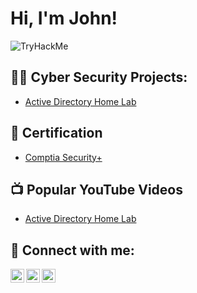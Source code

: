 <h1>Hi, I'm John! </h1>

<img src="https://tryhackme-badges.s3.amazonaws.com/Mercs.png" alt="TryHackMe">

<h2>👨‍💻 Cyber Security Projects:</h2>

- [Active Directory Home Lab](https://github.com/johnZhinin/LabURL)

<h2>📃 Certification </h2>

- [Comptia Security+](https://www.youtube.com/)

<h2>📺 Popular YouTube Videos</h2>

- [Active Directory Home Lab](https://www.youtube.com/)

<h2> 🤳 Connect with me:</h2>

[<img align="left" alt="JoshMadakor | YouTube" width="22px" src="https://cdn.jsdelivr.net/npm/simple-icons@v3/icons/youtube.svg" />][Youtube]
[<img align="left" alt="JoshMadakor | LinkedIn" width="22px" src="https://cdn.jsdelivr.net/npm/simple-icons@v3/icons/linkedin.svg" />][linkedin]
[<img align="left" alt="JoshMadakor | HackTheBox" width="22px" src="https://media.glassdoor.com/sql/3278909/hack-the-box-squarelogo-1593684696335.png" />][Hackthebox]

[youtube]: https://www.youtube.com/channel/UCFjDmANTCCHvtBMM6lSKpjQ
[linkedin]: https://www.linkedin.com/in/JohnZhinin
[Hackthebox]: https://app.hackthebox.com/profile/1148421
[TryHackMe]: https://tryhackme.com/p/Mercs
